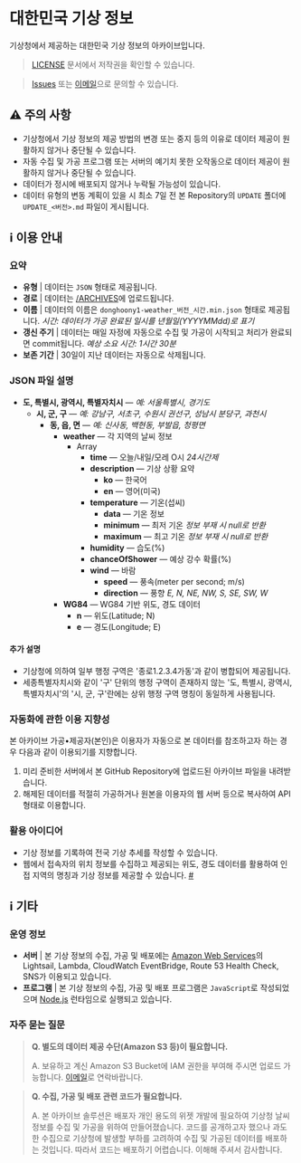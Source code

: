 # 대한민국 기상 정보
기상청에서 제공하는 대한민국 기상 정보의 아카이브입니다.

> [LICENSE](https://github.com/donghoony1/weather/blob/master/LICENSE) 문서에서 저작권을 확인할 수 있습니다.

> [Issues](https://github.com/donghoony1/weather/issues) 또는 [이메일](mailto:yoodonghoon01@gmail.com)으로 문의할 수 있습니다.

## ⚠️ 주의 사항
- 기상청에서 기상 정보의 제공 방법의 변경 또는 중지 등의 이유로 데이터 제공이 원활하지 않거나 중단될 수 있습니다.
- 자동 수집 및 가공 프로그램 또는 서버의 예기치 못한 오작동으로 데이터 제공이 원활하지 않거나 중단될 수 있습니다.
- 데이터가 정시에 배포되지 않거나 누락될 가능성이 있습니다.
- 데이터 유형의 변동 계획이 있을 시 최소 7일 전 본 Repository의 `UPDATE` 폴더에 `UPDATE_<버전>.md` 파일이 게시됩니다.

## ℹ️ 이용 안내
### 요약
- **유형** | 데이터는 `JSON` 형태로 제공됩니다.
- **경로** | 데이터는 [/ARCHIVES](https://github.com/donghoony1/weather/blob/master/ARCHIVES)에 업로드됩니다.
- **이름** | 데이터의 이름은 `donghoony1-weather_버전_시간.min.json` 형태로 제공됩니다. *시간: 데이터가 가공 완료된 일시를 년월일(YYYYMMdd)로 표기*
- **갱신 주기** | 데이터는 매일 자정에 자동으로 수집 및 가공이 시작되고 처리가 완료되면 commit됩니다. *예상 소요 시간: 1시간 30분*
- **보존 기간** | 30일이 지난 데이터는 자동으로 삭제됩니다.

### JSON 파일 설명
- **도, 특별시, 광역시, 특별자치시** — *예: 서울특별시, 경기도*
    - **시, 군, 구** — *예: 강남구, 서초구, 수원시 권선구, 성남시 분당구, 과천시*
        - **동, 읍, 면** — *예: 신사동, 백현동, 부발읍, 청평면*
            - **weather** — 각 지역의 날씨 정보
                - Array
                    - **time** — 오늘/내일/모레 O시 *24시간제*
                    - **description** — 기상 상황 요약
                        - **ko** — 한국어
                        - **en** — 영어(미국)
                    - **temperature** — 기온(섭씨)
                        - **data** — 기온 정보
                        - **minimum** — 최저 기온 *정보 부재 시 null로 반환*
                        - **maximum** — 최고 기온 *정보 부재 시 null로 반환*
                    - **humidity** — 습도(%)
                    - **chanceOfShower** — 예상 강수 확률(%)
                    - **wind** — 바람
                        - **speed** — 풍속(meter per second; m/s)
                        - **direction** — 풍향 *E, N, NE, NW, S, SE, SW, W*
            - **WG84** — WG84 기반 위도, 경도 데이터
                - **n** — 위도(Latitude; N)
                - **e** — 경도(Longitude; E)

#### 추가 설명
- 기상청에 의하여 일부 행정 구역은 '종로1.2.3.4가동'과 같이 병합되어 제공됩니다.
- 세종특별자치시와 같이 '구' 단위의 행정 구역이 존재하지 않는 '도, 특별시, 광역시, 특별자치시'의 '시, 군, 구'란에는 상위 행정 구역 명칭이 동일하게 사용됩니다.

### 자동화에 관한 이용 지향성
본 아카이브 가공•제공자(본인)은 이용자가 자동으로 본 데이터를 참조하고자 하는 경우 다음과 같이 이용되기를 지향합니다.
1. 미리 준비한 서버에서 본 GitHub Repository에 업로드된 아카이브 파일을 내려받습니다.
2. 해제된 데이터를 적절히 가공하거나 원본을 이용자의 웹 서버 등으로 복사하여 API 형태로 이용합니다.

### 활용 아이디어
- 기상 정보를 기록하여 전국 기상 추세를 작성할 수 있습니다.
- 웹에서 접속자의 위치 정보를 수집하고 제공되는 위도, 경도 데이터를 활용하여 인접 지역의 명칭과 기상 정보를 제공할 수 있습니다. [#](https://www.w3schools.com/html/html5_geolocation.asp)

## ℹ️ 기타
### 운영 정보
- **서버** | 본 기상 정보의 수집, 가공 및 배포에는 [Amazon Web Services](https://aws.amazon.com)의 Lightsail, Lambda, CloudWatch EventBridge, Route 53 Health Check, SNS가 이용되고 있습니다.
- **프로그램** | 본 기상 정보의 수집, 가공 및 배포 프로그램은 `JavaScript`로 작성되었으며 [Node.js](https://nodejs.org) 런타임으로 실행되고 있습니다.

### 자주 묻는 질문
> **Q. 별도의 데이터 제공 수단(Amazon S3 등)이 필요합니다.**
>
> A. 보유하고 계신 Amazon S3 Bucket에 IAM 권한을 부여해 주시면 업로드 가능합니다. [이메일](yoodonghoon01@gmail.com)로 연락바랍니다.

> **Q. 수집, 가공 및 배포 관련 코드가 필요합니다.**
>
> A. 본 아카이브 솔루션은 배포자 개인 용도의 위젯 개발에 필요하여 기상청 날씨 정보를 수집 및 가공을 위하여 만들어졌습니다. 코드를 공개하고자 했으나 과도한 수집으로 기상청에 발생할 부하를 고려하여 수집 및 가공된 데이터를 배포하는 것입니다. 따라서 코드는 배포하기 어렵습니다. 이해해 주셔서 감사합니다.